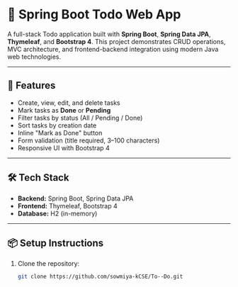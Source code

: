 # 📝 Spring Boot Todo Web App

A full-stack Todo application built with **Spring Boot**, **Spring Data JPA**, **Thymeleaf**, and **Bootstrap 4**. This project demonstrates CRUD operations, MVC architecture, and frontend-backend integration using modern Java web technologies.

---

## 🚀 Features

- Create, view, edit, and delete tasks
- Mark tasks as **Done** or **Pending**
- Filter tasks by status (All / Pending / Done)
- Sort tasks by creation date
- Inline "Mark as Done" button
- Form validation (title required, 3–100 characters)
- Responsive UI with Bootstrap 4

---

## 🛠️ Tech Stack

- **Backend:** Spring Boot, Spring Data JPA
- **Frontend:** Thymeleaf, Bootstrap 4
- **Database:** H2 (in-memory)

---

## 📦 Setup Instructions

1. Clone the repository:
   ```bash
   git clone https://github.com/sowmiya-kCSE/To--Do.git
